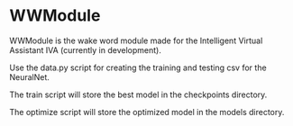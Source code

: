 # WWModule

WWModule is the wake word module made for the Intelligent Virtual Assistant IVA (currently in development).

Use the data.py script for creating the training and testing csv for the NeuralNet.

The train script will store the best model in the checkpoints directory.

The optimize script will store the optimized model in the models directory.
